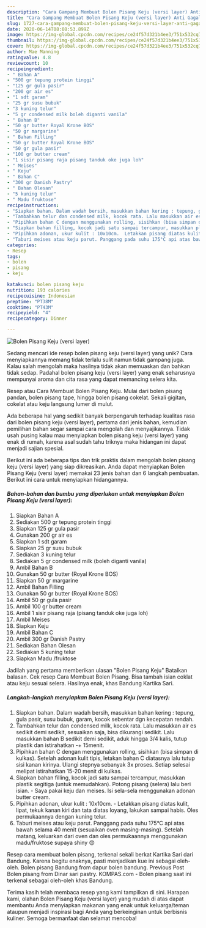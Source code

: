 ```yaml
---
description: "Cara Gampang Membuat Bolen Pisang Keju (versi layer) Anti Gagal"
title: "Cara Gampang Membuat Bolen Pisang Keju (versi layer) Anti Gagal"
slug: 1727-cara-gampang-membuat-bolen-pisang-keju-versi-layer-anti-gagal
date: 2020-06-14T08:08:53.899Z
image: https://img-global.cpcdn.com/recipes/ce24f57d321b4ee3/751x532cq70/bolen-pisang-keju-versi-layer-foto-resep-utama.jpg
thumbnail: https://img-global.cpcdn.com/recipes/ce24f57d321b4ee3/751x532cq70/bolen-pisang-keju-versi-layer-foto-resep-utama.jpg
cover: https://img-global.cpcdn.com/recipes/ce24f57d321b4ee3/751x532cq70/bolen-pisang-keju-versi-layer-foto-resep-utama.jpg
author: Mae Manning
ratingvalue: 4.8
reviewcount: 10
recipeingredient:
- " Bahan A"
- "500 gr tepung protein tinggi"
- "125 gr gula pasir"
- "200 gr air es"
- "1 sdt garam"
- "25 gr susu bubuk"
- "3 kuning telur"
- "5 gr condensed milk boleh diganti vanila"
- " Bahan B"
- "50 gr butter Royal Krone BOS"
- "50 gr margarine"
- " Bahan Filling"
- "50 gr butter Royal Krone BOS"
- "50 gr gula pasir"
- "100 gr butter cream"
- "1 sisir pisang raja pisang tanduk oke juga loh"
- " Meises"
- " Keju"
- " Bahan C"
- "300 gr Danish Pastry"
- " Bahan Olesan"
- "5 kuning telur"
- " Madu fruktose"
recipeinstructions:
- "Siapkan bahan. Dalam wadah bersih, masukkan bahan kering : tepung, gula pasir, susu bubuk, garam, kocok sebentar dgn kecepatan rendah."
- "Tambahkan telur dan condensed milk, kocok rata. Lalu masukkan air es sedikit demi sedikit, sesuaikan saja, bisa dikurangi sedikit. Lalu masukkan bahan B sedikit demi sedikit, aduk hingga 3/4 kalis, tutup plastik dan istirahatkan -+ 15menit."
- "Pipihkan bahan C dengan menggunakan rolling, sisihkan (bisa simpan di kulkas). Setelah adonan kulit tipis, letakan bahan C diatasnya lalu tutup sisi kanan kirinya. Ulangi stepnya sebanyak 3x proses. Setiap selesai melipat istirahatkan 15-20 menit di kulkas."
- "Siapkan bahan filling, kocok jadi satu sampai tercampur, masukkan plastik segitiga (untuk memudahkan). Potong pisang (selera) lalu beri isian. Saya pakai keju dan meises. Isi sela-sela menggunakan adonan butter cream."
- "Pipihkan adonan, ukur kulit : 10x10cm.  Letakkan pisang diatas kulit, lipat, tekuk kanan kiri dan tata diatas loyang, lakukan sampai habis. Oles permukaannya dengan kuning telur."
- "Taburi meises atau keju parut. Panggang pada suhu 175°C api atas bawah selama 40 menit (sesuaikan oven masing-masing). Setelah matang, keluarkan dari oven dan oles permukaannya menggunakan madu/fruktose supaya shiny 😍"
categories:
- Resep
tags:
- bolen
- pisang
- keju

katakunci: bolen pisang keju 
nutrition: 193 calories
recipecuisine: Indonesian
preptime: "PT38M"
cooktime: "PT43M"
recipeyield: "4"
recipecategory: Dinner

---
```



![Bolen Pisang Keju (versi layer)](https://img-global.cpcdn.com/recipes/ce24f57d321b4ee3/751x532cq70/bolen-pisang-keju-versi-layer-foto-resep-utama.jpg)

Sedang mencari ide resep bolen pisang keju (versi layer) yang unik? Cara menyiapkannya memang tidak terlalu sulit namun tidak gampang juga. Kalau salah mengolah maka hasilnya tidak akan memuaskan dan bahkan tidak sedap. Padahal bolen pisang keju (versi layer) yang enak seharusnya mempunyai aroma dan cita rasa yang dapat memancing selera kita.

Resep atau Cara Membuat Bolen Pisang Keju. Mulai dari bolen pisang pandan, bolen pisang tape, hingga bolen pisang cokelat. Sekali gigitan, cokelat atau keju langsung lumer di mulut.

Ada beberapa hal yang sedikit banyak berpengaruh terhadap kualitas rasa dari bolen pisang keju (versi layer), pertama dari jenis bahan, kemudian pemilihan bahan segar sampai cara mengolah dan menyajikannya. Tidak usah pusing kalau mau menyiapkan bolen pisang keju (versi layer) yang enak di rumah, karena asal sudah tahu triknya maka hidangan ini dapat menjadi sajian spesial.


Berikut ini ada beberapa tips dan trik praktis dalam mengolah bolen pisang keju (versi layer) yang siap dikreasikan. Anda dapat menyiapkan Bolen Pisang Keju (versi layer) memakai 23 jenis bahan dan 6 langkah pembuatan. Berikut ini cara untuk menyiapkan hidangannya.

<!--inarticleads1-->

##### Bahan-bahan dan bumbu yang diperlukan untuk menyiapkan Bolen Pisang Keju (versi layer):

1. Siapkan  Bahan A
1. Sediakan 500 gr tepung protein tinggi
1. Siapkan 125 gr gula pasir
1. Gunakan 200 gr air es
1. Siapkan 1 sdt garam
1. Siapkan 25 gr susu bubuk
1. Sediakan 3 kuning telur
1. Sediakan 5 gr condensed milk (boleh diganti vanila)
1. Ambil  Bahan B
1. Gunakan 50 gr butter (Royal Krone BOS)
1. Siapkan 50 gr margarine
1. Ambil  Bahan Filling
1. Gunakan 50 gr butter (Royal Krone BOS)
1. Ambil 50 gr gula pasir
1. Ambil 100 gr butter cream
1. Ambil 1 sisir pisang raja (pisang tanduk oke juga loh)
1. Ambil  Meises
1. Siapkan  Keju
1. Ambil  Bahan C
1. Ambil 300 gr Danish Pastry
1. Sediakan  Bahan Olesan
1. Sediakan 5 kuning telur
1. Siapkan  Madu /fruktose


Jadilah yang pertama memberikan ulasan &#34;Bolen Pisang Keju&#34; Batalkan balasan. Cek resep Cara Membuat Bolen Pisang. Bisa tambah isian coklat atau keju sesuai selera. Hasilnya enak, khas Bandung Kartika Sari. 

<!--inarticleads2-->

##### Langkah-langkah menyiapkan Bolen Pisang Keju (versi layer):

1. Siapkan bahan. Dalam wadah bersih, masukkan bahan kering : tepung, gula pasir, susu bubuk, garam, kocok sebentar dgn kecepatan rendah.
1. Tambahkan telur dan condensed milk, kocok rata. Lalu masukkan air es sedikit demi sedikit, sesuaikan saja, bisa dikurangi sedikit. Lalu masukkan bahan B sedikit demi sedikit, aduk hingga 3/4 kalis, tutup plastik dan istirahatkan -+ 15menit.
1. Pipihkan bahan C dengan menggunakan rolling, sisihkan (bisa simpan di kulkas). Setelah adonan kulit tipis, letakan bahan C diatasnya lalu tutup sisi kanan kirinya. Ulangi stepnya sebanyak 3x proses. Setiap selesai melipat istirahatkan 15-20 menit di kulkas.
1. Siapkan bahan filling, kocok jadi satu sampai tercampur, masukkan plastik segitiga (untuk memudahkan). Potong pisang (selera) lalu beri isian. - Saya pakai keju dan meises. Isi sela-sela menggunakan adonan butter cream.
1. Pipihkan adonan, ukur kulit : 10x10cm.  - Letakkan pisang diatas kulit, lipat, tekuk kanan kiri dan tata diatas loyang, lakukan sampai habis. Oles permukaannya dengan kuning telur.
1. Taburi meises atau keju parut. Panggang pada suhu 175°C api atas bawah selama 40 menit (sesuaikan oven masing-masing). Setelah matang, keluarkan dari oven dan oles permukaannya menggunakan madu/fruktose supaya shiny 😍


Resep cara membuat bolen pisang, terkenal sekali berkat Kartika Sari dari Bandung. Karena begitu enaknya, pasti menjadikan kue ini sebagai oleh-oleh. Bolen pisang Bandung from dapur bolen bandung. Previous Post Bolen pisang from Dinar sari pastry. KOMPAS.com - Bolen pisang saat ini terkenal sebagai oleh-oleh khas Bandung. 

Terima kasih telah membaca resep yang kami tampilkan di sini. Harapan kami, olahan Bolen Pisang Keju (versi layer) yang mudah di atas dapat membantu Anda menyiapkan makanan yang enak untuk keluarga/teman ataupun menjadi inspirasi bagi Anda yang berkeinginan untuk berbisnis kuliner. Semoga bermanfaat dan selamat mencoba!

